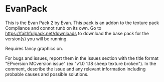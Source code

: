 # EvanPack
This is the Evan Pack 2 by Evan. This pack is an addon to the texture pack Compliance and connot runb on its own. Go to https://faithfulpack.net/downloads to download the base pack for the version(s) you will be running.

Requires fancy graphics on.

For bugs and issues, report them in the issues section with the title format "EPversion MCversion issue" (ex "v1.0 1.18 sheep texture broken"). In the comment, describe the issue and any relevant information including probable causes and possible solutions.

